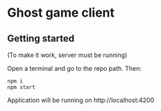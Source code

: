 # Ghost game client

## Getting started

(To make it work, server must be running)

Open a terminal and go to the repo path. Then:

```
npm i
npm start
```

Application will be running on http://localhost:4200